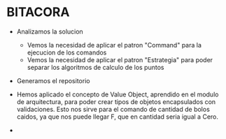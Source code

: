 # BITACORA

- Analizamos la solucion
  - Vemos la necesidad de aplicar el patron "Command" para la ejecucion de los comandos
  - Vemos la necesidad de aplicar el patron "Estrategia" para poder separar los algoritmos de calculo de los puntos
   
- Generamos el repositorio
- Hemos aplicado el concepto de Value Object, aprendido en el modulo de arquitectura, para poder crear tipos de objetos encapsulados con validaciones. Esto nos sirve para el comando de cantidad de bolos caidos, ya que nos puede llegar F, que en cantidad seria igual a Cero.
- 
